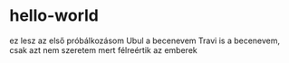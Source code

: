 # hello-world
ez lesz az első próbálkozásom
Ubul a becenevem
Travi is a becenevem, csak azt nem szeretem mert félreértik az emberek
